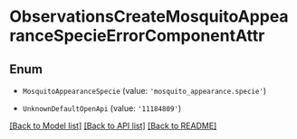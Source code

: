 # ObservationsCreateMosquitoAppearanceSpecieErrorComponentAttr


## Enum

* `MosquitoAppearanceSpecie` (value: `'mosquito_appearance.specie'`)

* `UnknownDefaultOpenApi` (value: `'11184809'`)

[[Back to Model list]](../README.md#documentation-for-models) [[Back to API list]](../README.md#documentation-for-api-endpoints) [[Back to README]](../README.md)

